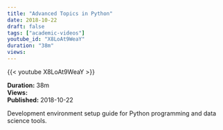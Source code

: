 ```yaml
---
title: "Advanced Topics in Python"
date: 2018-10-22
draft: false
tags: ["academic-videos"]
youtube_id: "X8LoAt9WeaY"
duration: "38m"
views: 
---
```


{{< youtube X8LoAt9WeaY >}}

**Duration:** 38m  
**Views:**   
**Published:** 2018-10-22

Development environment setup guide for Python programming and data science tools.
